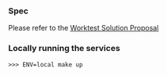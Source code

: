 ### Spec

Please refer to
the [Worktest Solution Proposal](https://elegant-journey-920.notion.site/Worktest-8e012b89dea641eeb713345d55bd8d2b)

### Locally running the services

```shell
>>> ENV=local make up
```
